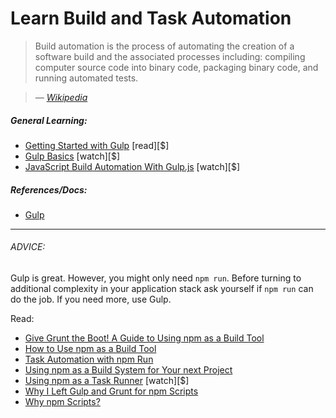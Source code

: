 # Learn Build and Task Automation

> Build automation is the process of automating the creation of a software build and the associated processes including: compiling computer source code into binary code, packaging binary code, and running automated tests.

><cite>&#8212; [Wikipedia](https://en.wikipedia.org/wiki/Build_automation)</cite>

##### General Learning:

* [Getting Started with Gulp](https://www.amazon.com/Getting-Started-Gulp-Travis-Maynard/dp/1784395765?&_encoding=UTF8&tag=frontend-handbook-20&linkCode=ur2&linkId=3eb1e7a868a09b44f90570c56ef5f53b&camp=1789&creative=9325) [read][$]
* [Gulp Basics](http://teamtreehouse.com/library/gulp-basics) [watch][$]
* [JavaScript Build Automation With Gulp.js](http://www.pluralsight.com/courses/javascript-build-automation-gulpjs) [watch][$]

##### References/Docs:

* [Gulp](https://github.com/gulpjs/gulp/blob/master/docs/getting-started.md)

***

###### ADVICE:

Gulp is great. However, you might only need `npm run`. Before turning to additional complexity in your application stack ask yourself if `npm run` can do the job. If you need more, use Gulp. 

Read:

* [Give Grunt the Boot! A Guide to Using npm as a Build Tool](http://www.sitepoint.com/guide-to-npm-as-a-build-tool/)
* [How to Use npm as a Build Tool](http://blog.keithcirkel.co.uk/how-to-use-npm-as-a-build-tool/)
* [Task Automation with npm Run](http://substack.net/task_automation_with_npm_run)
* [Using npm as a Build System for Your next Project](https://drublic.de/blog/npm-builds)
* [Using npm as a Task Runner](http://teamtreehouse.com/library/using-npm-as-a-task-runner) [watch][$]
* [Why I Left Gulp and Grunt for npm Scripts](https://medium.freecodecamp.com/why-i-left-gulp-and-grunt-for-npm-scripts-3d6853dd22b8#.z8plsoxxs)
* [Why npm Scripts?](https://css-tricks.com/why-npm-scripts/)





















 






